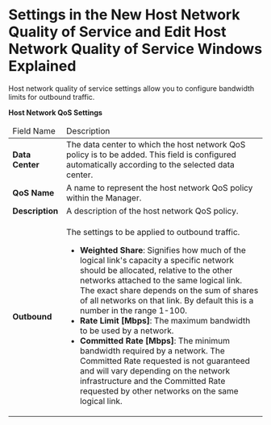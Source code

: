 # Settings in the New Host Network Quality of Service and Edit Host Network Quality of Service Windows Explained

Host network quality of service settings allow you to configure bandwidth limits for outbound traffic.

**Host Network QoS Settings**

<table>
 <thead>
  <tr>
   <td>Field Name</td>
   <td>Description</td>
  </tr>
 </thead>
 <tbody>
  <tr>
   <td><b>Data Center</b></td>
   <td>The data center to which the host network QoS policy is to be added. This field is configured automatically according to the selected data center.</td>
  </tr>
  <tr>
   <td><b>QoS Name</b></td>
   <td>A name to represent the host network QoS policy within the Manager.</td>
  </tr>
  <tr>
   <td><b>Description</b></td>
   <td>A description of the host network QoS policy. </td>
  </tr>
  <tr>
   <td><b>Outbound</b></td>
   <td>
    <p>The settings to be applied to outbound traffic.</p>
    <ul>
     <li><b>Weighted Share</b>: Signifies how much of the logical link's capacity a specific network should be allocated, relative to the other networks attached to the same logical link. The exact share depends on the sum of shares of all networks on that link. By default this is a number in the range 1-100. </li>
     <li><b>Rate Limit [Mbps]</b>: The maximum bandwidth to be used by a network. </li>
     <li><b>Committed Rate [Mbps]</b>: The minimum bandwidth required by a network. The Committed Rate requested is not guaranteed and will vary depending on the network infrastructure and the Committed Rate requested by other networks on the same logical link.</li>
    </ul>
   </td>
  </tr>
 </tbody>
</table>
